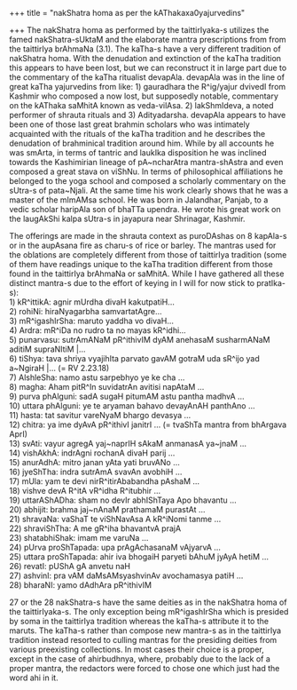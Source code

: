 +++
title = "nakShatra homa as per the kAThakaxa0yajurvedins"

+++
The nakShatra homa as performed by the taittirIyaka-s utilizes the famed
nakShatra-sUktaM and the elaborate mantra prescriptions from from the
taittirIya brAhmaNa (3.1). The kaTha-s have a very different tradition
of nakShatra homa. With the denudation and extinction of the kaTha
tradition this appears to have been lost, but we can reconstruct it in
large part due to the commentary of the kaTha ritualist devapAla.
devapAla was in the line of great kaTha yajurvedins from like: 1)
gauradhara the R^ig/yajur dvivedI from Kashmir who composed a now lost,
but supposedly notable, commentary on the kAThaka saMhitA known as
veda-vilAsa. 2) lakShmIdeva, a noted performer of shrauta rituals and 3)
Adityadarsha. devapAla appears to have been one of those last great
brahmin scholars who was intimately acquainted with the rituals of the
kaTha tradition and he describes the denudation of brahminical tradition
around him. While by all accounts he was smArta, in terms of tantric and
laukIka disposition he was inclined towards the Kashimirian lineage of
pA\~ncharAtra mantra-shAstra and even composed a great stava on viShNu.
In terms of philosophical affiliations he belonged to the yoga school
and composed a scholarly commentary on the sUtra-s of pata\~Njali. At
the same time his work clearly shows that he was a master of the mImAMsa
school. He was born in Jalandhar, Panjab, to a vedic scholar haripAla
son of bhaTTa upendra. He wrote his great work on the laugAkShi kalpa
sUtra-s in jayapura near Shrinagar, Kashmir.

The offerings are made in the shrauta context as puroDAshas on 8
kapAla-s or in the aupAsana fire as charu-s of rice or barley. The
mantras used for the oblations are completely different from those of
taittirIya tradition (some of them have readings unique to the kaTha
tradition different from those found in the taittirIya brAhmaNa or
saMhitA. While I have gathered all these distinct mantra-s due to the
effort of keying in I will for now stick to pratIka-s):  
1\) kR^ittikA: agnir mUrdha divaH kakutpatiH…  
2\) rohiNi: hiraNyagarbha samvartatAgre…  
3\) mR^igashIrSha: maruto yaddha vo divaH…  
4\) Ardra: mR^iDa no rudro ta no mayas kR^idhi…  
5\) punarvasu: sutrAmANaM pR^ithivIM dyAM anehasaM susharmANaM aditiM
supraNItiM |…  
6\) tiShya: tava shriya vyajihIta parvato gavAM gotraM uda sR^ijo yad
a\~NgiraH |… (= RV 2.23.18)  
7\) AlshleSha: namo astu sarpebhyo ye ke cha …  
8\) magha: Aham pitR^In suvidatrAn avitisi napAtaM …  
9\) purva phAlguni: sadA sugaH pitumAM astu pantha madhvA …  
10\) uttara phAlguni: ye te aryaman bahavo devayAnAH panthAno …  
11\) hasta: tat savitur vareNyaM bhargo devasya …  
12\) chitra: ya ime dyAvA pR^ithivI janitrI … (= tvaShTa mantra from
bhArgava AprI)  
13\) svAti: vayur agregA yaj\~naprIH sAkaM anmanasA ya\~jnaM …  
14\) vishAkhA: indrAgni rochanA divaH parij …  
15\) anurAdhA: mitro janan yAta yati bruvANo …  
16\) jyeShTha: indra sutrAmA svavAn avobhiH …  
17\) mUla: yam te devi nirR^itirAbabandha pAshaM …  
18\) vishve devA R^itA vR^idha R^itubhir …  
19\) uttarAShADha: sham no devIr abhIShTaya Apo bhavantu …  
20\) abhijit: brahma jaj\~nAnaM prathamaM purastAt …  
21\) shravaNa: vaShaT te viShNavAsa A kR^iNomi tanme …  
22\) shraviShTha: A me gR^iha bhavantvA prajA  
23\) shatabhiShak: imam me varuNa …  
24\) pUrva proShTapada: upa prAgAchasanaM vAjyarvA …  
25\) uttara proShTapada: ahir iva bhogaiH paryeti bAhuM jyAyA hetiM …  
26\) revatI: pUShA gA anvetu naH  
27\) ashvinI: pra vAM daMsAMsyashvinAv avochamasya patiH …  
28\) bharaNI: yamo dAdhAra pR^ithivIM

27 or the 28 nakShatra-s have the same deities as in the nakShatra homa
of the taittirIyaka-s. The only exception being mR^igashIrSha which is
presided by soma in the taittirIya tradition whereas the kaTha-s
attribute it to the maruts. The kaTha-s rather than compose new mantra-s
as in the taittirIya tradition instead resorted to culling mantras for
the presiding deities from various preexisting collections. In most
cases their choice is a proper, except in the case of ahirbudhnya,
where, probably due to the lack of a proper mantra, the redactors were
forced to chose one which just had the word ahi in it.
